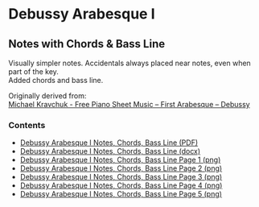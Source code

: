 Debussy Arabesque Ⅰ
===================

Notes with Chords & Bass Line
-----------------------------

Visually simpler notes. Accidentals always placed near notes, even when part of the key.  
Added chords and bass line.

Originally derived from:  
[Michael Kravchuk - Free Piano Sheet Music – First Arabesque – Debussy](https://michaelkravchuk.com/free-piano-sheet-music-first-arabesque-debussy/)

### Contents

- [Debussy Arabesque Ⅰ Notes, Chords, Bass Line (PDF)](debussy-arabesque-1-notes-chords-bass-line.pdf)
- [Debussy Arabesque Ⅰ Notes, Chords, Bass Line (docx)](debussy-arabesque-1-notes-chords-bass-line.docx)
- [Debussy Arabesque Ⅰ Notes, Chords, Bass Line Page 1 (png)](debussy-arabesque-1-notes-chords-bass-line-page-1.png)
- [Debussy Arabesque Ⅰ Notes, Chords, Bass Line Page 2 (png)](debussy-arabesque-1-notes-chords-bass-line-page-2.png)
- [Debussy Arabesque Ⅰ Notes, Chords, Bass Line Page 3 (png)](debussy-arabesque-1-notes-chords-bass-line-page-3.png)
- [Debussy Arabesque Ⅰ Notes, Chords, Bass Line Page 4 (png)](debussy-arabesque-1-notes-chords-bass-line-page-4.png)
- [Debussy Arabesque Ⅰ Notes, Chords, Bass Line Page 5 (png)](debussy-arabesque-1-notes-chords-bass-line-page-5.png)